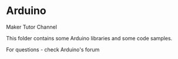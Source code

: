 # Arduino
Maker Tutor Channel

This folder contains some Arduino libraries and some code samples.

For questions - check Arduino's forum
